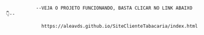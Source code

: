                --VEJA O PROJETO FUNCIONANDO, BASTA CLICAR NO LINK ABAIXO 👇--

                 https://aleavds.github.io/SiteClienteTabacaria/index.html
